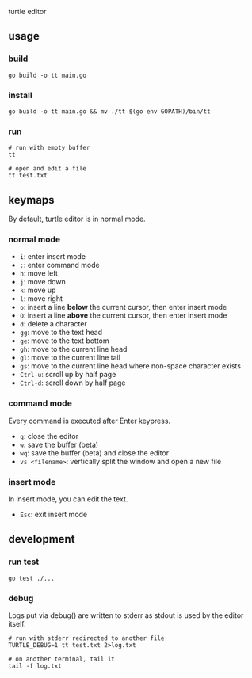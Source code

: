 turtle editor

## usage

### build

```shell
go build -o tt main.go
```

### install

```shell
go build -o tt main.go && mv ./tt $(go env GOPATH)/bin/tt
```

### run

```shell
# run with empty buffer
tt

# open and edit a file
tt test.txt
```

## keymaps

By default, turtle editor is in normal mode.

### normal mode

* `i`: enter insert mode
* `:`: enter command mode
* `h`: move left
* `j`: move down
* `k`: move up
* `l`: move right
* `o`: insert a line **below** the current cursor, then enter insert mode
* `O`: insert a line **above** the current cursor, then enter insert mode
* `d`: delete a character
* `gg`: move to the text head
* `ge`: move to the text bottom
* `gh`: move to the current line head
* `gl`: move to the current line tail
* `gs`: move to the current line head where non-space character exists
* `Ctrl-u`: scroll up by half page
* `Ctrl-d`: scroll down by half page

### command mode

Every command is executed after Enter keypress.

* `q`: close the editor
* `w`: save the buffer (beta)
* `wq`: save the buffer (beta) and close the editor
* `vs <filename>`: vertically split the window and open a new file

### insert mode

In insert mode, you can edit the text.

* `Esc`: exit insert mode

## development

### run test

```shell
go test ./...
```

### debug

Logs put via debug() are written to stderr as stdout is used by the editor itself.

```shell
# run with stderr redirected to another file
TURTLE_DEBUG=1 tt test.txt 2>log.txt

# on another terminal, tail it
tail -f log.txt
```
